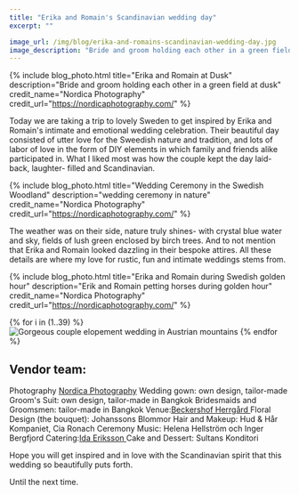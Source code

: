```yaml
---
title: "Erika and Romain's Scandinavian wedding day"
excerpt: ""

image_url: /img/blog/erika-and-romains-scandinavian-wedding-day.jpg
image_description: "Bride and groom holding each other in a green field at dusk"
---
```


{% include blog_photo.html
title="Erika and Romain at Dusk"
description="Bride and groom holding each other in a green field at dusk"
credit_name="Nordica Photography"
credit_url="https://nordicaphotography.com/"
%}

Today we are taking a trip to lovely Sweden to get inspired by Erika and Romain's intimate and emotional wedding celebration.  Their beautiful day consisted of utter love for the Sweedish nature and tradition, and lots of labor of love in the form of DIY elements in which family and friends alike participated in. 
What I liked most was how the couple kept the day laid-back, laughter- filled and Scandinavian. 

{% include blog_photo.html
title="Wedding Ceremony in the Swedish Woodland"
description="wedding ceremony in nature"
credit_name="Nordica Photography"
credit_url="https://nordicaphotography.com/"
%}

The weather was on their side, nature truly shines- with crystal blue water and sky, fields of lush green enclosed by birch trees. And to not mention that Erika and Romain looked dazzling in their bespoke attires. All these details are where my love for rustic, fun and intimate weddings stems from.

{% include blog_photo.html
title="Erika and Romain during Swedish golden hour"
description="Erik and Romain petting horses during golden hour"
credit_name="Nordica Photography"
credit_url="https://nordicaphotography.com/"
%}

<div class="row center-xs">
    <div class="col-xs-12">
        <div class="photos">
        {% for i in (1..39) %}
            <img src="/img/blog/trend-alert-elopements/trend-alert-elopements-{{i}}.jpg" title="Newlyweds elopment in the mountains" alt="Gorgeous couple elopement wedding in Austrian mountains"/>
        {% endfor %}
        </div>
    </div>
</div>

## Vendor team:
Photography [Nordica Photography](https://nordicaphotography.com/)
Wedding gown: own design, tailor-made
Groom's Suit: own design, tailor-made in Bangkok
Bridesmaids and Groomsmen: tailor-made in Bangkok
Venue:[Beckershof Herrgård ](http://www.beckershof.se/en)
Floral Design (the bouquet): Johanssons Blommor
Hair and Makeup: Hud & Hår Kompaniet, Cia Ronach
Ceremony Music: Helena Hellström och Inger Bergfjord
Catering:[Ida Eriksson ](http://idamatochvin.se/)
Cake and Dessert: Sultans Konditori

Hope you will get inspired and in love with the Scandinavian spirit that this wedding so beautifully puts forth.

Until the next time.

